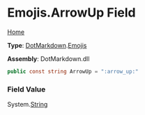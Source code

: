 # Emojis\.ArrowUp Field

[Home](../../../README.md)

**Type**: [DotMarkdown](../../README.md)\.[Emojis](../README.md)

**Assembly**: DotMarkdown\.dll

```csharp
public const string ArrowUp = ":arrow_up:"
```

### Field Value

System\.[String](https://docs.microsoft.com/en-us/dotnet/api/system.string)